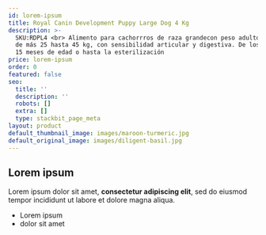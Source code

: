 ```yaml
---
id: lorem-ipsum
title: Royal Canin Development Puppy Large Dog 4 Kg
description: >-
  SKU:RDPL4 <br> Alimento para cachorrros de raza grandecon peso adulto objetivo
  de más 25 hasta 45 kg, con sensibilidad articular y digestiva. De los 2 a los
  15 meses de edad o hasta la esterilización
price: lorem-ipsum
order: 0
featured: false
seo:
  title: ''
  description: ''
  robots: []
  extra: []
  type: stackbit_page_meta
layout: product
default_thumbnail_image: images/maroon-turmeric.jpg
default_original_image: images/diligent-basil.jpg
---
```

## Lorem ipsum

Lorem ipsum dolor sit amet, **consectetur adipiscing elit**, sed do eiusmod tempor incididunt ut labore et dolore magna aliqua.

- Lorem ipsum
- dolor sit amet
